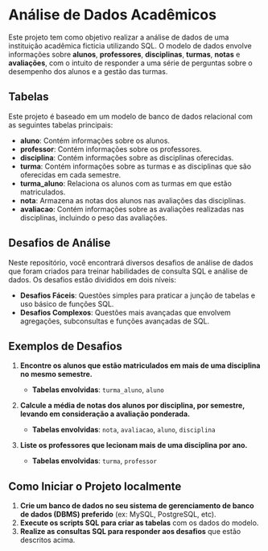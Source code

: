 # Análise de Dados Acadêmicos

Este projeto tem como objetivo realizar a análise de dados de uma instituição acadêmica ficticia utilizando SQL. O modelo de dados envolve informações sobre **alunos**, **professores**, **disciplinas**, **turmas**, **notas** e **avaliações**, com o intuito de responder a uma série de perguntas sobre o desempenho dos alunos e a gestão das turmas.

## Tabelas

Este projeto é baseado em um modelo de banco de dados relacional com as seguintes tabelas principais:

- **aluno**: Contém informações sobre os alunos.
- **professor**: Contém informações sobre os professores.
- **disciplina**: Contém informações sobre as disciplinas oferecidas.
- **turma**: Contém informações sobre as turmas e as disciplinas que são oferecidas em cada semestre.
- **turma_aluno**: Relaciona os alunos com as turmas em que estão matriculados.
- **nota**: Armazena as notas dos alunos nas avaliações das disciplinas.
- **avaliacao**: Contém informações sobre as avaliações realizadas nas disciplinas, incluindo o peso das avaliações.

## Desafios de Análise

Neste repositório, você encontrará diversos desafios de análise de dados que foram criados para treinar habilidades de consulta SQL e análise de dados. Os desafios estão divididos em dois níveis:

- **Desafios Fáceis**: Questões simples para praticar a junção de tabelas e uso básico de funções SQL.
- **Desafios Complexos**: Questões mais avançadas que envolvem agregações, subconsultas e funções avançadas de SQL.

## Exemplos de Desafios

1. **Encontre os alunos que estão matriculados em mais de uma disciplina no mesmo semestre.**
   - **Tabelas envolvidas**: `turma_aluno`, `aluno`
   
2. **Calcule a média de notas dos alunos por disciplina, por semestre, levando em consideração a avaliação ponderada.**
   - **Tabelas envolvidas**: `nota`, `avaliacao`, `aluno`, `disciplina`

3. **Liste os professores que lecionam mais de uma disciplina por ano.**
   - **Tabelas envolvidas**: `turma`, `professor`

## Como Iniciar o Projeto localmente

1. **Crie um banco de dados no seu sistema de gerenciamento de banco de dados (DBMS) preferido** (ex: MySQL, PostgreSQL, etc).
2. **Execute os scripts SQL para criar as tabelas** com os dados do modelo.
3. **Realize as consultas SQL para responder aos desafios** que estão descritos acima.
